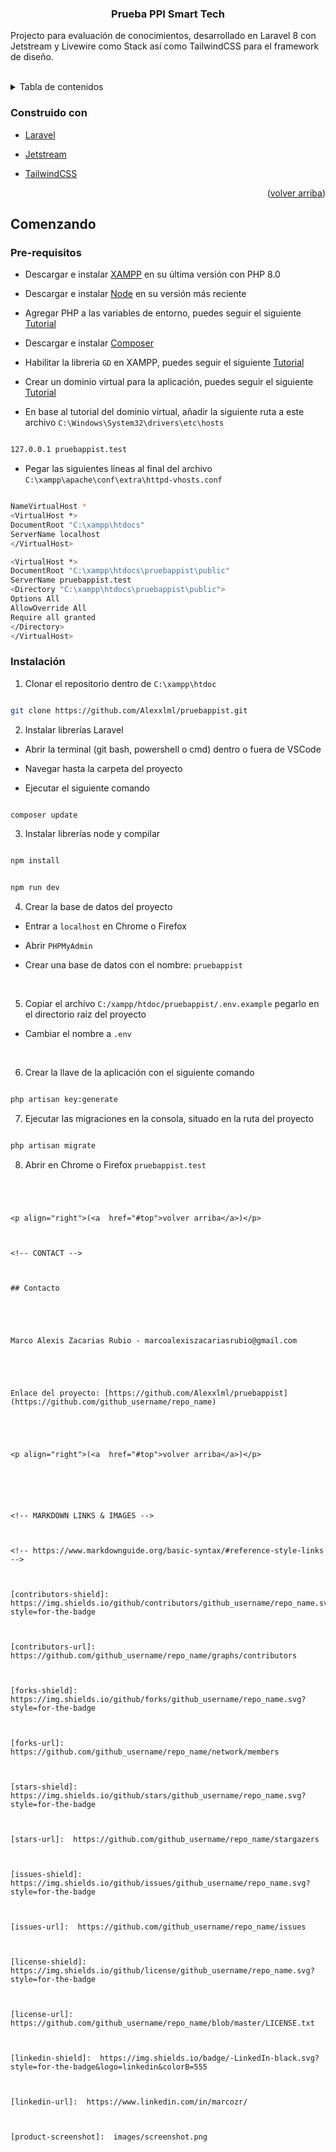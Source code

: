 
<div  id="top"></div>

  

<!--

  

*** Thanks for checking out the Best-README-Template. If you have a suggestion

  

*** that would make this better, please fork the repo and create a pull request

  

*** or simply open an issue with the tag "enhancement".

  

*** Don't forget to give the project a star!

  

*** Thanks again! Now go create something AMAZING! :D

  

-->

  

  

<!-- PROJECT SHIELDS -->

  

<!--

  

*** I'm using markdown "reference style" links for readability.

  

*** Reference links are enclosed in brackets [ ] instead of parentheses ( ).

  

*** See the bottom of this document for the declaration of the reference variables

  

*** for contributors-url, forks-url, etc. This is an optional, concise syntax you may use.

  

*** https://www.markdownguide.org/basic-syntax/#reference-style-links

  

-->

  

  

<!-- PROJECT LOGO -->

  

<h3 align="center">Prueba PPI Smart Tech</h3>

  

  

<p align="center">

Projecto para evaluación de conocimientos, desarrollado en Laravel 8 con Jetstream y Livewire como Stack así como TailwindCSS para el framework de diseño.

</p>

  

<br  />

  

</div>

  

<!-- TABLE OF CONTENTS -->

  

<details>

  

<summary>Tabla de contenidos</summary>

  

<li><a  href="#built-with">Construido con</a></li>

  

<li><a  href="#getting-started">Comenzando</a></li>

  

<ul>

  

<li><a  href="#prerequisites">Pre-requisitos</a></li>

  

<li><a  href="#installation">Instalación</a></li>

  

<li><a  href="#contact">Contacto</a></li>

</ul>

</details>

  

  

### Construido con

  

* [Laravel](https://laravel.com)

  

* [Jetstream](https://jetstream.laravel.com)

  

* [TailwindCSS](https://tailwindcss.com/)

  

  

<p align="right">(<a  href="#top">volver arriba</a>)</p>

  

  

<!-- GETTING STARTED -->

  

## Comenzando

  
  

### Pre-requisitos

  

* Descargar e instalar [XAMPP](https://www.apachefriends.org/download.html) en su última versión con PHP 8.0

* Descargar e instalar [Node](https://nodejs.dev/download/) en su versión más reciente

* Agregar PHP a las variables de entorno, puedes seguir el siguiente [Tutorial](https://www.netveloper.com/php-variable-de-entorno-en-windows)

* Descargar e instalar [Composer](https://getcomposer.org/download/)

* Habilitar la libreria `GD` en XAMPP, puedes seguir el siguiente [Tutorial](https://www.youtube.com/watch?v=b5aAYE7s_vI)

* Crear un dominio virtual para la aplicación, puedes seguir el siguiente [Tutorial](https://www.youtube.com/watch?v=HzygRlPmYQc&t=182s&ab_channel=CodersFree)

  

* En base al tutorial del dominio virtual, añadir la siguiente ruta a este archivo `C:\Windows\System32\drivers\etc\hosts`

```sh

127.0.0.1 pruebappist.test

```

* Pegar las siguientes líneas al final del archivo `C:\xampp\apache\conf\extra\httpd-vhosts.conf`

```sh

NameVirtualHost *
<VirtualHost *>
DocumentRoot "C:\xampp\htdocs"
ServerName localhost
</VirtualHost>

<VirtualHost *>
DocumentRoot "C:\xampp\htdocs\pruebappist\public"
ServerName pruebappist.test
<Directory "C:\xampp\htdocs\pruebappist\public">
Options All
AllowOverride All
Require all granted
</Directory>
</VirtualHost>

```

  
  

  

### Instalación

  

1. Clonar el repositorio dentro de `C:\xampp\htdoc`

  

```sh

git clone https://github.com/Alexxlml/pruebappist.git

```

  

2. Instalar librerías Laravel

  

* Abrir la terminal (git bash, powershell o cmd) dentro o fuera de VSCode

* Navegar hasta la carpeta del proyecto

* Ejecutar el siguiente comando

  

```sh

composer update

```

  

3. Instalar librerías node y compilar

  

```sh

npm install

```

```sh

npm run dev

```

4. Crear la base de datos del proyecto

* Entrar a `localhost` en Chrome o Firefox

* Abrir `PHPMyAdmin`

* Crear una base de datos con el nombre: `pruebappist`

<br/>

5. Copiar el archivo `C:/xampp/htdoc/pruebappist/.env.example` pegarlo en el directorio raiz del proyecto

* Cambiar el nombre a `.env`

<br/>

  

6. Crear la llave de la aplicación con el siguiente comando

  

```sh

php artisan key:generate

```

7. Ejecutar las migraciones en la consola, situado en la ruta del proyecto

  

```sh

php artisan migrate

```

8. Abrir en Chrome o Firefox `pruebappist.test`

```
  

  

<p align="right">(<a  href="#top">volver arriba</a>)</p>

  

<!-- CONTACT -->

  

## Contacto

  

  

Marco Alexis Zacarias Rubio - marcoalexiszacariasrubio@gmail.com

  

  

Enlace del proyecto: [https://github.com/Alexxlml/pruebappist](https://github.com/github_username/repo_name)

  

  

<p align="right">(<a  href="#top">volver arriba</a>)</p>

  
  

  

<!-- MARKDOWN LINKS & IMAGES -->

  

<!-- https://www.markdownguide.org/basic-syntax/#reference-style-links -->

  

[contributors-shield]:  https://img.shields.io/github/contributors/github_username/repo_name.svg?style=for-the-badge

  

[contributors-url]:  https://github.com/github_username/repo_name/graphs/contributors

  

[forks-shield]:  https://img.shields.io/github/forks/github_username/repo_name.svg?style=for-the-badge

  

[forks-url]:  https://github.com/github_username/repo_name/network/members

  

[stars-shield]:  https://img.shields.io/github/stars/github_username/repo_name.svg?style=for-the-badge

  

[stars-url]:  https://github.com/github_username/repo_name/stargazers

  

[issues-shield]:  https://img.shields.io/github/issues/github_username/repo_name.svg?style=for-the-badge

  

[issues-url]:  https://github.com/github_username/repo_name/issues

  

[license-shield]:  https://img.shields.io/github/license/github_username/repo_name.svg?style=for-the-badge

  

[license-url]:  https://github.com/github_username/repo_name/blob/master/LICENSE.txt

  

[linkedin-shield]:  https://img.shields.io/badge/-LinkedIn-black.svg?style=for-the-badge&logo=linkedin&colorB=555

  

[linkedin-url]:  https://www.linkedin.com/in/marcozr/

  

[product-screenshot]:  images/screenshot.png